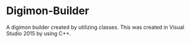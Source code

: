# Digimon-Builder
A digimon builder created by utilizing classes. This was created in Visual Studio 2015 by using C++.

